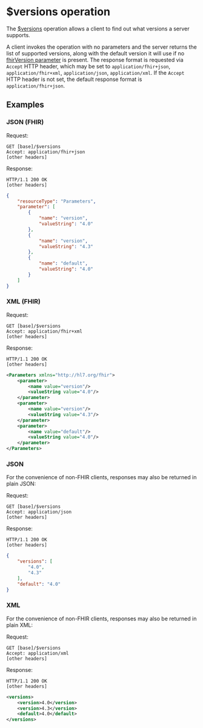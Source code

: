 # $versions operation

The [$versions](https://hl7.org/fhir/capabilitystatement-operation-versions.html) operation allows a client to find out what versions a server supports.

A client invokes the operation with no parameters and the server returns the list of supported versions, along with the default version it will use if no [fhirVersion parameter](https://hl7.org/fhir/http.html#version-parameter) is present. The response format is requested via `Accept` HTTP header, which may be set to `application/fhir+json`, `application/fhir+xml`, `application/json`, `application/xml`. If the `Accept` HTTP header is not set, the default response format is `application/fhir+json`.

## Examples

### JSON (FHIR)

Request:

```
GET [base]/$versions
Accept: application/fhir+json
[other headers]
```

Response:

```
HTTP/1.1 200 OK
[other headers]
```
```json
{
    "resourceType": "Parameters",
    "parameter": [
        {
            "name": "version",
            "valueString": "4.0"
        },
        {
            "name": "version",
            "valueString": "4.3"
        },
        {
            "name": "default",
            "valueString": "4.0"
        }
    ]
}
```

### XML (FHIR)

Request:

```
GET [base]/$versions
Accept: application/fhir+xml
[other headers]
```

Response:

```
HTTP/1.1 200 OK
[other headers]
```
```xml
<Parameters xmlns="http://hl7.org/fhir">
    <parameter>
        <name value="version"/>
        <valueString value="4.0"/>
    </parameter>
    <parameter>
        <name value="version"/>
        <valueString value="4.3"/>
    </parameter>
    <parameter>
        <name value="default"/>
        <valueString value="4.0"/>
    </parameter>
</Parameters>
```

### JSON

For the convenience of non-FHIR clients, responses may also be returned in plain JSON:

Request:

```
GET [base]/$versions
Accept: application/json
[other headers]
```

Response:

```
HTTP/1.1 200 OK
[other headers]
```
```json
{
    "versions": [
        "4.0",
        "4.3"
    ],
    "default": "4.0"
}
```

### XML

For the convenience of non-FHIR clients, responses may also be returned in plain XML:

Request:

```
GET [base]/$versions
Accept: application/xml
[other headers]
```

Response:

```
HTTP/1.1 200 OK
[other headers]
```
```xml
<versions>
    <version>4.0</version>
    <version>4.3</version>
    <default>4.0</default>
</versions>
```
